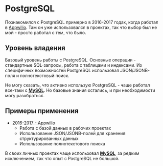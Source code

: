 # PostgreSQL

Познакомился с PostgreSQL примерно в 2016-2017 годах, когда работал в [Appwilio](../../experience/work/dev/2016-2017%20-%20Appwilio.md). Там он уже использовался в проектах, так что выбор был не мой - просто работал с тем, что было.

## Уровень владения

Базовый уровень работы с PostgreSQL. Основные операции - стандартные SQL-запросы, работа с таблицами и индексами. Из специфичных возможностей PostgreSQL использовал JSON/JSONB-поля и полнотекстовый поиск.

Не могу сказать, что активно использую PostgreSQL - чаще работал все-таки с **[MySQL](MySQL.md)**. Но базовые знания остались, и при необходимости могу разобраться.


## Примеры применения

- [2016-2017 - Appwilio](../../experience/work/dev/2016-2017%20-%20Appwilio.md)
  - Работа с базой данных в рабочих проектах
  - Использование JSON/JSONB-полей для хранения структурированных данных
  - Использование полнотекстового поиска

В своих личных проектах чаще использовал **[MySQL](MySQL.md)**, за редким исключением, так что опыт с PostgreSQL не большой.
